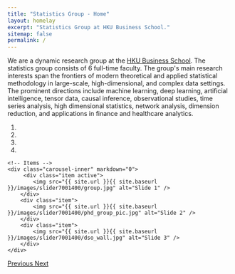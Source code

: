 ```yaml
---
title: "Statistics Group - Home"
layout: homelay
excerpt: "Statistics Group at HKU Business School."
sitemap: false
permalink: /
---
```



We are a dynamic research group at the [HKU Business School](https://www.hkubs.hku.hk/). The statistics group consists of 6 full-time faculty. The group's main research interests span the frontiers of modern theoretical and applied statistical methodology in large-scale, high-dimensional, and complex data settings. The prominent directions include machine learning, deep learning, artificial intelligence, tensor data, causal inference, observational studies, time series analysis, high dimensional statistics, network analysis, dimension reduction, and applications in finance and healthcare analytics.
 


<div markdown="0" id="carousel" class="carousel slide" data-ride="carousel" data-interval="4000" data-pause="hover" >
    <!-- Menu -->
    <ol class="carousel-indicators">
        <li data-target="#carousel" data-slide-to="0" class="active"></li>
        <li data-target="#carousel" data-slide-to="1"></li>
        <li data-target="#carousel" data-slide-to="2"></li>
        <li data-target="#carousel" data-slide-to="3"></li>
    </ol>

    <!-- Items -->
    <div class="carousel-inner" markdown="0">
         <div class="item active">
            <img src="{{ site.url }}{{ site.baseurl }}/images/slider7001400/group.jpg" alt="Slide 1" />
        </div>
        <div class="item">
            <img src="{{ site.url }}{{ site.baseurl }}/images/slider7001400/phd_group_pic.jpg" alt="Slide 2" />
        </div>
        <div class="item">
            <img src="{{ site.url }}{{ site.baseurl }}/images/slider7001400/dso_wall.jpg" alt="Slide 3" />
        </div>
    </div>
  <a class="left carousel-control" href="#carousel" role="button" data-slide="prev">
    <span class="glyphicon glyphicon-chevron-left" aria-hidden="true"></span>
    <span class="sr-only">Previous</span>
  </a>
  <a class="right carousel-control" href="#carousel" role="button" data-slide="next">
    <span class="glyphicon glyphicon-chevron-right" aria-hidden="true"></span>
    <span class="sr-only">Next</span>
  </a>
</div>





